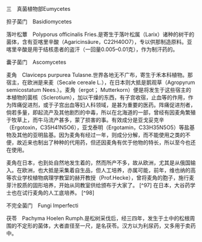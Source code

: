 三　真菌植物部Eumycetes

  

担子菌门　Basidiomycetes

  

落叶松蕈　Polyporus officinalis Fries.是寄生于落叶松属（Larix）诸种的树干的菌体，含有亚喀里辛酸（Agaricinsäure，C22H40O7），专以供那制造原料。亚喀里辛酸是用于结核患者的盗汗（一回量0.005–0.01克），作为制汗药的。

  

囊子菌门　Ascomycetes

  

麦角　Claviceps purpurea Tulasne.世界各地无不广布，寄生于禾本科植物。那宿主，在欧洲是来麦（Secale cereale L.），在日本则大抵是鹅观草（Agropyrum semicostatum Nees.）。麦角（ergot； Mutterkorn）便是将发生于这些宿主的本植物的菌核（Sclerotium），加以干燥的东西，有子宫收宿，止血等的作用，作为阵痛促进剂，或于子宫出血等妇人科领域，是甚为重要的医药。阵痛促进剂者，倘若多量，即起流产及其他剧烈的中毒，所以在北海道的一部，曾经有因麦角繁殖于牧草上，而牛马流产甚多，蒙了损害的事。有效成分是亚戈妥克辛（Ergotoxin，C35H41N5O6），亚戈泰明（Ergotamin，C33H35N5O5）等盐基物及其他的亚明盐基。因为麦角有经过一年，则成分分解，而不能使用之类的不便，故近来也制出了种种的代用药，但还因麦角有优于他物的特长，所以至今也还在使用。

麦角在日本，也到处自然地发生着的，然而所产不多，故从欧洲，尤其是从俄国输入。在欧洲，也大抵是采集着自生品，但人工培养，亦属可能，前年，维也纳的高等农业学校植物病理学教室的赫开教授（Prof.Hecke），曾将麦角的胞子，施行麦芽汁胶质的固形培养，开始从同教室供给颁布于大家了。 [^97] 在日本，大谷药学士也在试行麦角的人工底培养。 [^98]

  

不完全菌门　Fungi Imperfecti

  

茯苓　Pachyma Hoelen Rumph.是松树采伐后，经三四年，发生于土中的松根周围的不定形的菌体，大者直径至一尺，是名茯苓。汉方以为利尿药，又多用于卖药中。